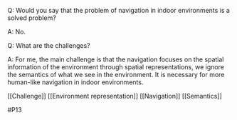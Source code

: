 Q: Would you say that the problem of navigation in indoor environments is a solved problem?

A: No.

Q: What are the challenges?

A: For me, the main challenge is that the navigation focuses on the spatial information of the environment through spatial representations, we ignore the semantics of what we see in the environment. It is necessary for more human-like navigation in indoor environments.

[[Challenge]]
[[Environment representation]]
[[Navigation]]
[[Semantics]]

#P13 